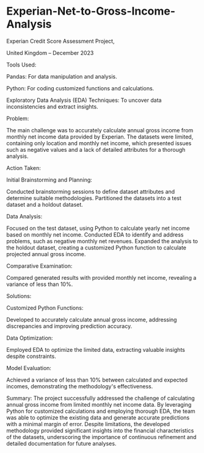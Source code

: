 # Experian-Net-to-Gross-Income-Analysis

Experian Credit Score Assessment Project, 

United Kingdom – December 2023

Tools Used:

Pandas: For data manipulation and analysis.

Python: For coding customized functions and calculations.

Exploratory Data Analysis (EDA) Techniques: To uncover data inconsistencies and extract insights.

Problem:

The main challenge was to accurately calculate annual gross income from monthly net income data provided by Experian. The datasets were limited, containing only location and monthly net income, which presented issues such as negative values and a lack of detailed attributes for a thorough analysis.

Action Taken:

Initial Brainstorming and Planning:

Conducted brainstorming sessions to define dataset attributes and determine suitable methodologies.
Partitioned the datasets into a test dataset and a holdout dataset.

Data Analysis:

Focused on the test dataset, using Python to calculate yearly net income based on monthly net income.
Conducted EDA to identify and address problems, such as negative monthly net revenues.
Expanded the analysis to the holdout dataset, creating a customized Python function to calculate projected annual gross income.

Comparative Examination:

Compared generated results with provided monthly net income, revealing a variance of less than 10%.

Solutions:

Customized Python Functions:

Developed to accurately calculate annual gross income, addressing discrepancies and improving prediction accuracy.

Data Optimization:

Employed EDA to optimize the limited data, extracting valuable insights despite constraints.

Model Evaluation:

Achieved a variance of less than 10% between calculated and expected incomes, demonstrating the methodology's effectiveness.

Summary:
The project successfully addressed the challenge of calculating annual gross income from limited monthly net income data. By leveraging Python for customized calculations and employing thorough EDA, the team was able to optimize the existing data and generate accurate predictions with a minimal margin of error. Despite limitations, the developed methodology provided significant insights into the financial characteristics of the datasets, underscoring the importance of continuous refinement and detailed documentation for future analyses.
